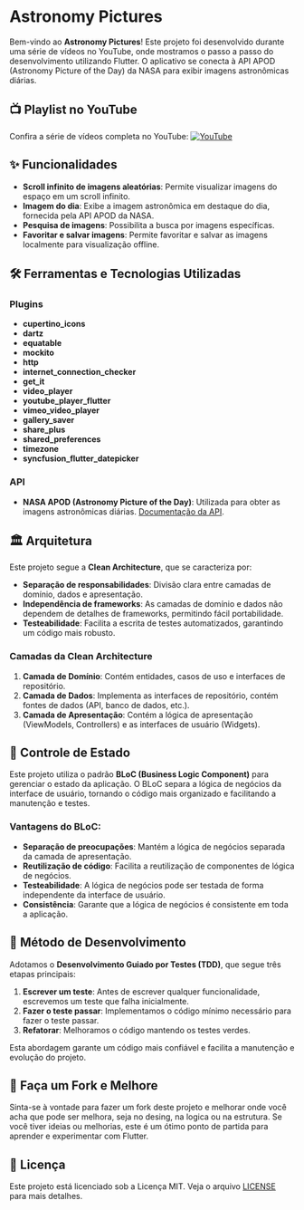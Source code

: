 # Astronomy Pictures

Bem-vindo ao **Astronomy Pictures**! Este projeto foi desenvolvido durante uma série de vídeos no YouTube, onde mostramos o passo a passo do desenvolvimento utilizando Flutter. O aplicativo se conecta à API APOD (Astronomy Picture of the Day) da NASA para exibir imagens astronômicas diárias.

## 📺 Playlist no YouTube

Confira a série de vídeos completa no YouTube:
[![YouTube](https://img.shields.io/badge/YouTube-Playlist-red)](https://www.youtube.com/playlist?list=PLAnsuxKA_JPYa_ALf-u0FZzw3VYXBvqHg)

## ✨ Funcionalidades

- **Scroll infinito de imagens aleatórias**: Permite visualizar imagens do espaço em um scroll infinito.
- **Imagem do dia**: Exibe a imagem astronômica em destaque do dia, fornecida pela API APOD da NASA.
- **Pesquisa de imagens**: Possibilita a busca por imagens específicas.
- **Favoritar e salvar imagens**: Permite favoritar e salvar as imagens localmente para visualização offline.

## 🛠️ Ferramentas e Tecnologias Utilizadas

### Plugins

- **cupertino_icons**
- **dartz**
- **equatable**
- **mockito**
- **http**
- **internet_connection_checker**
- **get_it**
- **video_player**
- **youtube_player_flutter**
- **vimeo_video_player**
- **gallery_saver**
- **share_plus**
- **shared_preferences**
- **timezone**
- **syncfusion_flutter_datepicker**

### API

- **NASA APOD (Astronomy Picture of the Day)**: Utilizada para obter as imagens astronômicas diárias. [Documentação da API](https://api.nasa.gov/).

## 🏛️ Arquitetura

Este projeto segue a **Clean Architecture**, que se caracteriza por:

- **Separação de responsabilidades**: Divisão clara entre camadas de domínio, dados e apresentação.
- **Independência de frameworks**: As camadas de domínio e dados não dependem de detalhes de frameworks, permitindo fácil portabilidade.
- **Testeabilidade**: Facilita a escrita de testes automatizados, garantindo um código mais robusto.

### Camadas da Clean Architecture

1. **Camada de Domínio**: Contém entidades, casos de uso e interfaces de repositório.
2. **Camada de Dados**: Implementa as interfaces de repositório, contém fontes de dados (API, banco de dados, etc.).
3. **Camada de Apresentação**: Contém a lógica de apresentação (ViewModels, Controllers) e as interfaces de usuário (Widgets).

## 🔄 Controle de Estado

Este projeto utiliza o padrão **BLoC (Business Logic Component)** para gerenciar o estado da aplicação. O BLoC separa a lógica de negócios da interface de usuário, tornando o código mais organizado e facilitando a manutenção e testes.

### Vantagens do BLoC:

- **Separação de preocupações**: Mantém a lógica de negócios separada da camada de apresentação.
- **Reutilização de código**: Facilita a reutilização de componentes de lógica de negócios.
- **Testeabilidade**: A lógica de negócios pode ser testada de forma independente da interface de usuário.
- **Consistência**: Garante que a lógica de negócios é consistente em toda a aplicação.

## 🧪 Método de Desenvolvimento

Adotamos o **Desenvolvimento Guiado por Testes (TDD)**, que segue três etapas principais:

1. **Escrever um teste**: Antes de escrever qualquer funcionalidade, escrevemos um teste que falha inicialmente.
2. **Fazer o teste passar**: Implementamos o código mínimo necessário para fazer o teste passar.
3. **Refatorar**: Melhoramos o código mantendo os testes verdes.

Esta abordagem garante um código mais confiável e facilita a manutenção e evolução do projeto.

## 🔧 Faça um Fork e Melhore

Sinta-se à vontade para fazer um fork deste projeto e melhorar onde você acha que pode ser melhora, seja no desing, na logica ou na estrutura. Se você tiver ideias ou melhorias, este é um ótimo ponto de partida para aprender e experimentar com Flutter.

## 📜 Licença

Este projeto está licenciado sob a Licença MIT. Veja o arquivo [LICENSE](./LICENSE) para mais detalhes.
